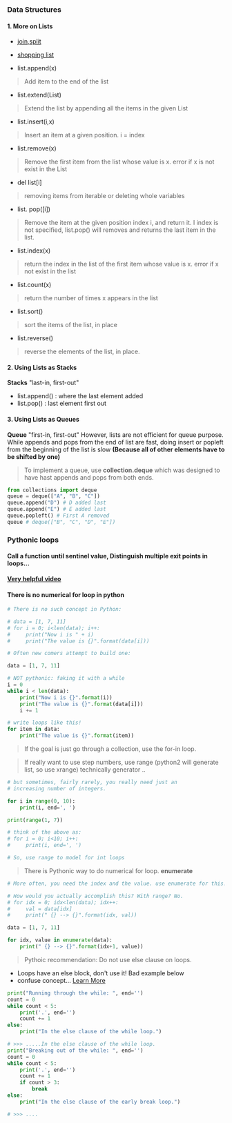 ### Data Structures
#### 1. More on Lists 
- [join,split](D2_list.py) 
- [shopping list](D3_shopping_list.py)

- list.append(x) 
> Add item to the end of the list
- list.extend(List)
> Extend the list by appending all the items in the given List
- list.insert(i,x)
> Insert an item at a given position. i = index 
- list.remove(x)
> Remove the first item from the list whose value is x. error if x is not exist in the List
- del list[i]
> removing items from iterable or deleting whole variables
- list. pop([i])
> Remove the item at the given position index i, and return it. I index is not specified, list.pop() will 
removes and returns the last item in the list. 
- list.index(x)
> return the index in the list of the first item whose value is x. error if x not exist in the list
- list.count(x)
> return the number of times x appears in the list
- list.sort()
> sort the items of the list, in place
- list.reverse()
> reverse the elements of the list, in place.


#### 2. Using Lists as Stacks
**Stacks** "last-in, first-out"  
- list.append() : where the last element added
- list.pop()  : last element first out

#### 3. Using Lists as Queues
**Queue** "first-in, first-out"  However, lists are not efficient for queue purpose. While appends and pops from the 
end of list are fast, doing insert or popleft from the beginning of the list is slow **(Because all of other elements 
have to be shifted by one)**
> To implement a queue, use **collection.deque** which was designed to have hast appends and pops from both ends.
```python
from collections import deque
queue = deque(["A", "B", "C"])
queue.append("D") # D added last
queue.append("E") # E added last
queue.popleft() # First A removed
queue # deque(["B", "C", "D", "E"])

```

### Pythonic loops 

#### Call a function until sentinel value, Distinguish multiple exit points in loops...
 **[Very helpful video](https://www.youtube.com/watch?v=OSGv2VnC0go&ab_channel=NextDayVideo)**
#### There is no numerical for loop in python
```python
# There is no such concept in Python:

# data = [1, 7, 11]
# for i = 0; i<len(data); i++:
#     print("Now i is " + i)
#     print("The value is {}".format(data[i]))

# Often new comers attempt to build one:

data = [1, 7, 11]

# NOT pythonic: faking it with a while
i = 0
while i < len(data):
    print("Now i is {}".format(i))
    print("The value is {}".format(data[i]))
    i += 1

# write loops like this! 
for item in data:
    print("The value is {}".format(item))
```
> If the goal is just go through a collection, use the for-in loop.

> If really want to use step numbers, use range (python2 will generate list, so use xrange)
 technically generator .. 

```python
# but sometimes, fairly rarely, you really need just an
# increasing number of integers.

for i in range(0, 10):
    print(i, end=', ')

print(range(1, 7))

# think of the above as:
# for i = 0; i<10; i++:
#     print(i, end=', ')

# So, use range to model for int loops
```
> There is Pythonic way to do numerical for loop. **enumerate**
```python
# More often, you need the index and the value. use enumerate for this!

# How would you actually accomplish this? With range? No.
# for idx = 0; idx<len(data); idx++:
#     val = data[idx]
#     print(" {} --> {}".format(idx, val))

data = [1, 7, 11]

for idx, value in enumerate(data):
    print(" {} --> {}".format(idx+1, value))
```
> Pythoic recommendation: Do not use else clause on loops. 
- Loops have an else block, don't use it! Bad example below
- confuse concept... [Learn More](https://python-notes.curiousefficiency.org/en/latest/python_concepts/break_else.html)
```python
print("Running through the while: ", end='')
count = 0
while count < 5:
    print('.', end='')
    count += 1
else:
    print("In the else clause of the while loop.")

# >>> .....In the else clause of the while loop.
print("Breaking out of the while: ", end='')
count = 0
while count < 5:
    print('.', end='')
    count += 1
    if count > 3:
        break
else:
    print("In the else clause of the early break loop.")

# >>> ....

```
